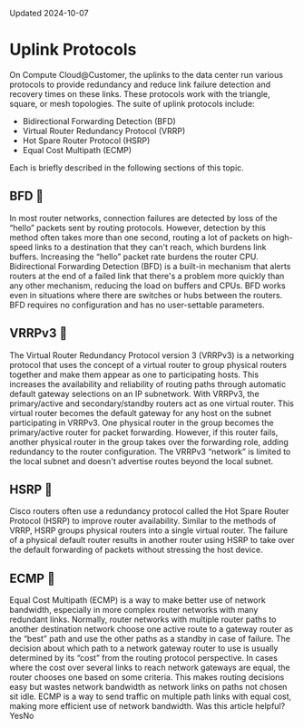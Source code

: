 Updated 2024-10-07
# Uplink Protocols
On Compute Cloud@Customer, the uplinks to the data center run various protocols to provide redundancy and reduce link failure detection and recovery times on these links. These protocols work with the triangle, square, or mesh topologies.
The suite of uplink protocols include:
  * Bidirectional Forwarding Detection (BFD)
  * Virtual Router Redundancy Protocol (VRRP)
  * Hot Spare Router Protocol (HSRP)
  * Equal Cost Multipath (ECMP)


Each is briefly described in the following sections of this topic.
## BFD 🔗 
In most router networks, connection failures are detected by loss of the “hello” packets sent by routing protocols. However, detection by this method often takes more than one second, routing a lot of packets on high-speed links to a destination that they can't reach, which burdens link buffers. Increasing the “hello” packet rate burdens the router CPU.
Bidirectional Forwarding Detection (BFD) is a built-in mechanism that alerts routers at the end of a failed link that there's a problem more quickly than any other mechanism, reducing the load on buffers and CPUs. BFD works even in situations where there are switches or hubs between the routers.
BFD requires no configuration and has no user-settable parameters.
## VRRPv3 🔗 
The Virtual Router Redundancy Protocol version 3 (VRRPv3) is a networking protocol that uses the concept of a virtual router to group physical routers together and make them appear as one to participating hosts. This increases the availability and reliability of routing paths through automatic default gateway selections on an IP subnetwork.
With VRRPv3, the primary/active and secondary/standby routers act as one virtual router. This virtual router becomes the default gateway for any host on the subnet participating in VRRPv3. One physical router in the group becomes the primary/active router for packet forwarding. However, if this router fails, another physical router in the group takes over the forwarding role, adding redundancy to the router configuration. The VRRPv3 “network” is limited to the local subnet and doesn't advertise routes beyond the local subnet. 
## HSRP 🔗 
Cisco routers often use a redundancy protocol called the Hot Spare Router Protocol (HSRP) to improve router availability. Similar to the methods of VRRP, HSRP groups physical routers into a single virtual router. The failure of a physical default router results in another router using HSRP to take over the default forwarding of packets without stressing the host device. 
## ECMP 🔗 
Equal Cost Multipath (ECMP) is a way to make better use of network bandwidth, especially in more complex router networks with many redundant links. 
Normally, router networks with multiple router paths to another destination network choose one active route to a gateway router as the “best” path and use the other paths as a standby in case of failure. The decision about which path to a network gateway router to use is usually determined by its “cost” from the routing protocol perspective. In cases where the cost over several links to reach network gateways are equal, the router chooses one based on some criteria. This makes routing decisions easy but wastes network bandwidth as network links on paths not chosen sit idle.
ECMP is a way to send traffic on multiple path links with equal cost, making more efficient use of network bandwidth. 
Was this article helpful?
YesNo

